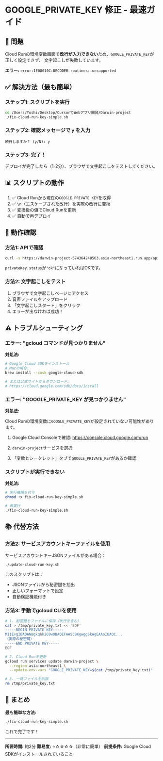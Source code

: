 # GOOGLE_PRIVATE_KEY 修正 - 最速ガイド

## 🚀 問題

Cloud Runの環境変数画面で**改行が入力できない**ため、`GOOGLE_PRIVATE_KEY`が正しく設定できず、
文字起こしが失敗しています。

**エラー:** `error:1E08010C:DECODER routines::unsupported`

## ✅ 解決方法（最も簡単）

### ステップ1: スクリプトを実行

```bash
cd /Users/Yoshi/Desktop/CursorでWebアプリ開発/Darwin-project
./fix-cloud-run-key-simple.sh
```

### ステップ2: 確認メッセージで `y` を入力

```
続行しますか？ (y/N): y
```

### ステップ3: 完了！

デプロイが完了したら（1-2分）、ブラウザで文字起こしをテストしてください。

## 📊 スクリプトの動作

1. ✅ Cloud Runから現在の`GOOGLE_PRIVATE_KEY`を取得
2. ✅ `\n`（エスケープされた改行）を実際の改行に変換
3. ✅ 変換後の値でCloud Runを更新
4. ✅ 自動で再デプロイ

## 🧪 動作確認

### 方法1: APIで確認

```bash
curl -s https://darwin-project-574364248563.asia-northeast1.run.app/api/check-env | python3 -m json.tool
```

`privateKey.status`が`"ok"`になっていればOKです。

### 方法2: 文字起こしをテスト

1. ブラウザで文字起こしページにアクセス
2. 音声ファイルをアップロード
3. 「文字起こしスタート」をクリック
4. エラーが出なければ成功！

## ⚠️ トラブルシューティング

### エラー: "gcloud コマンドが見つかりません"

**対処法:**
```bash
# Google Cloud SDKをインストール
# Macの場合:
brew install --cask google-cloud-sdk

# または公式サイトからダウンロード:
# https://cloud.google.com/sdk/docs/install
```

### エラー: "GOOGLE_PRIVATE_KEY が見つかりません"

**対処法:**

Cloud Runの環境変数に`GOOGLE_PRIVATE_KEY`が設定されていない可能性があります。

1. Google Cloud Consoleで確認:
   https://console.cloud.google.com/run

2. `darwin-project`サービスを選択

3. 「変数とシークレット」タブで`GOOGLE_PRIVATE_KEY`があるか確認

### スクリプトが実行できない

**対処法:**
```bash
# 実行権限を付与
chmod +x fix-cloud-run-key-simple.sh

# 再実行
./fix-cloud-run-key-simple.sh
```

## 📚 代替方法

### 方法2: サービスアカウントキーファイルを使用

サービスアカウントキーJSONファイルがある場合：

```bash
./update-cloud-run-key.sh
```

このスクリプトは：
- JSONファイルから秘密鍵を抽出
- 正しいフォーマットで設定
- 自動検証機能付き

### 方法3: 手動でgcloud CLIを使用

```bash
# 1. 秘密鍵をファイルに保存（改行を含む）
cat > /tmp/private_key.txt << 'EOF'
-----BEGIN PRIVATE KEY-----
MIIEvgIBADANBgkqhkiG9w0BAQEFAASCBKgwggSkAgEAAoIBAQC...
（実際の秘密鍵）
-----END PRIVATE KEY-----
EOF

# 2. Cloud Runを更新
gcloud run services update darwin-project \
  --region asia-northeast1 \
  --update-env-vars "GOOGLE_PRIVATE_KEY=$(cat /tmp/private_key.txt)"

# 3. 一時ファイルを削除
rm /tmp/private_key.txt
```

## 🎯 まとめ

**最も簡単な方法:**
```bash
./fix-cloud-run-key-simple.sh
```

これで完了です！

---

**所要時間:** 約2分
**難易度:** ⭐☆☆☆☆（非常に簡単）
**前提条件:** Google Cloud SDKがインストールされていること

